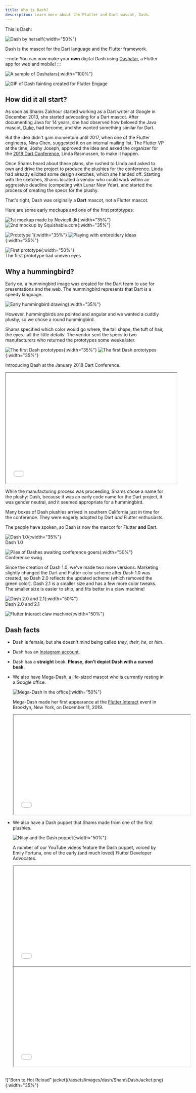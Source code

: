 ```yaml
---
title: Who is Dash?
description: Learn more about the Flutter and Dart mascot, Dash.
---
```


This is Dash:

![Dash by herself](/assets/images/dash/Dash.png){:width="50%"}<br>

Dash is the mascot for the Dart language and the Flutter framework.

:::note
You can now make your **own** digital Dash using
[Dashatar][], a Flutter app for web and mobile!
:::

![A sample of Dashatars](/assets/images/dash/Dashatars.png){:width="100%"}<br>

![GIF of Dash fainting created for Flutter Engage](/assets/images/dash/dash-fainting.gif)

[Dashatar]: https://dashatar-dev.web.app/#/

## How did it all start?

As soon as Shams Zakhour started working as a
Dart writer at Google in December 2013,
she started advocating for a Dart mascot.
After documenting Java for 14 years, she
had observed how beloved the Java mascot,
[Duke][], had become,
and she wanted something similar for Dart.

[Duke]: https://www.oracle.com/java/duke.html

But the idea didn't gain momentum until 2017,
when one of the Flutter engineers, Nina Chen,
suggested it on an internal mailing list.
The Flutter VP at the time, Joshy Joseph,
approved the idea and asked the
organizer for the [2018 Dart Conference][],
Linda Rasmussen, to make it happen.

[2018 Dart Conference]: https://events.dartlang.org/2018/dartconf/

Once Shams heard about these plans,
she rushed to Linda and asked to own and drive
the project to produce the plushies for the conference.
Linda had already elicited some design sketches,
which she handed off.
Starting with the sketches, Shams located a vendor
who could work within an aggressive deadline
(competing with Lunar New Year),
and started the process of creating
the specs for the plushy.

That's right, Dash was originally a
**Dart** mascot, not a Flutter mascot.

Here are some early mockups and one of the first prototypes:

![1st mockup made by Novicell.dk](/assets/images/dash/early-dash-sketches.png){:width="35%"} ![2nd mockup by Squishable.com](/assets/images/dash/early-dash-sketches2.jpg){:width="35%"}<br>

![Prototype 1](/assets/images/dash/early-dash-sketches3.jpg){:width="35%"} ![Playing with embroidery ideas](/assets/images/dash/early-dash-sketches4.jpg){:width="35%"}<br>

![First prototype](/assets/images/dash/early-dash-sketches5.jpg){:width="50%"}<br>
The first prototype had uneven eyes

## Why a hummingbird?

Early on, a hummingbird image was created for the Dart team
to use for presentations and the web.
The hummingbird represents that Dart is a speedy language.

![Early hummingbird drawing](/assets/images/dash/DartHummingbird.jpg){:width="35%"}<br>

However, hummingbirds are pointed and angular
and we wanted a cuddly plushy, so we chose a round
hummingbird.

Shams specified which color would go where,
the tail shape, the tuft of hair, the eyes...all the
little details. The vendor sent the specs to two
manufacturers who returned the prototypes some weeks later.

![The first Dash prototypes](/assets/images/dash/dash-prototypes.jpg){:width="35%"} ![The first Dash prototypes](/assets/images/dash/dash-prototypes2.jpg){:width="35%"}<br>

Introducing Dash at the January 2018 Dart Conference.
<iframe width="541" height="350" src="{{site.yt.embed}}/R5vIUjRZaZA" title="Introducing Dash at the January 2018 Dart Conference" {{site.yt.set}}></iframe>

While the manufacturing process was proceeding,
Shams chose a name for the plushy: Dash,
because it was an early code name for the
Dart project, it was gender neutral,
and it seemed appropriate for a hummingbird.

Many boxes of Dash plushies arrived in
southern California just in time for the conference.
They were eagerly adopted by Dart _and_ Flutter enthusiasts.

The people have spoken, so Dash is now the mascot for Flutter **and** Dart.

![Dash 1.0](/assets/images/dash/dash-1.0.jpg){:width="35%"}<br>
Dash 1.0

![Piles of Dashes awaiting conference goers](/assets/images/dash/dash-conference-swag.jpg){:width="50%"}<br>
Conference swag

Since the creation of Dash 1.0, we've made two more versions.
Marketing slightly changed the Dart and Flutter color scheme after
Dash 1.0 was created, so Dash 2.0 reflects the updated scheme
(which removed the green color).
Dash 2.1 is a smaller size and has a few more color
tweaks. The smaller size is easier to ship,
and fits better in a claw machine!

![Dash 2.0 and 2.1](/assets/images/dash/BigDashAndLittleDash.png){:width="50%"}<br>
Dash 2.0 and 2.1

![Flutter Interact claw machine](/assets/images/dash/DashClawMachine.png){:width="50%"}<br>

## Dash facts

* Dash is female, but she doesn't mind
  being called _they_, _their_, _he_, or _him_.
* Dash has an [Instagram account][].
* Dash has a **straight** beak.
  **Please, don't depict Dash with a curved beak.**
* We also have Mega-Dash, a life-sized mascot
  who is currently resting in a Google office.
  
  ![Mega-Dash in the office](/assets/images/dash/MegaDashChilling.png){:width="50%"}
  
  Mega-Dash made her
  first appearance at the [Flutter Interact][] event
  in Brooklyn, New York, on December 11, 2019.
  
  <iframe width="560" height="315" src="{{site.yt.embed}}/EgBMGDtHZhE" title="Watch the Flutter Interact 2019 highlights" {{site.yt.set}}></iframe>
  
* We also have a Dash puppet that Shams made from
  one of the first plushies.
  
  ![Nilay and the Dash puppet](/assets/images/dash/NilayDashPuppet.png){:width="50%"}
  
  A number of our YouTube videos feature the Dash puppet,
  voiced by Emily Fortuna, one of the early (and much loved)
  Flutter Developer Advocates.
  
  <iframe width="560" height="315" src="{{site.yt.embed}}/oyy_1CjNdBU" title="Building DashCast, a Flutter-based podcast app" {{site.yt.set}}></iframe>
  <iframe width="560" height="315" src="{{site.yt.embed}}/dsiLVNDJ3t0" title="Revisiting DashCast, a Flutter-based podcast app" {{site.yt.set}}></iframe>

<br>
!["Born to Hot Reload" jacket](/assets/images/dash/ShamsDashJacket.png){:width="35%"}<br>

[Flutter Interact]: {{site.yt.playlist}}PLjxrf2q8roU0o0wKRJTjyN0pSUA6TI8lg
[Instagram account]: https://www.instagram.com/dash_the_dartlang_plushy/
